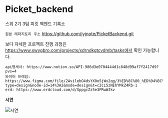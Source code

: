 # Picket_backend
스위 2기 3팀 피킷 벡엔드 기록소

`원본 레파지토리 주소` https://github.com/jyjnote/PicketBackend.git

보다 자세한 프로젝트 진행 과정은 
https://www.swygbro.com/projects/xdrndkgtcvdmb/tasks에서 확인 가능합니다.
```
api명세서: https://www.notion.so/API-986d3e0704444d1c848d99af7f2417d9?pvs=4
와이어 프레임: https://www.figma.com/file/2AvilebO4dsYX0o5jWv2qg/3%ED%8C%80_%ED%94%BC%ED%82%B7?type=design&node-id=14%3A2&mode=design&t=c2cL5zNEhYMkZ4Rb-1
erd: https://www.erdcloud.com/d/XppgcZz5e3PRwWJkv
```


**시연**

![시연](https://github.com/jyjnote/Picket_backend/assets/144209498/5aa01263-3c10-4394-9b11-2db0b7373912)
